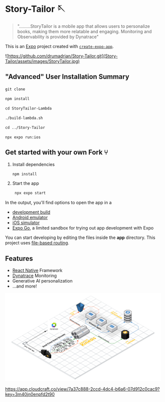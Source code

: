 # Story-Tailor 🪡


> ".........StoryTailor is a mobile app that allows users to personalize books, making them more relatable and engaging.  Monitoring and Observability is provided by Dynatrace"



This is an [Expo](https://expo.dev) project created with [`create-expo-app`](https://www.npmjs.com/package/create-expo-app).


![https://github.com/drumadrian/Story-Tailor.git](Story-Tailor/assets/images/StoryTailor.jpg)


## "Advanced" User Installation Summary

` git clone `

` npm install `

` cd StoryTailor-Lambda `

` ./build-lambda.sh `

` cd ../Story-Tailor `

` npx expo run:ios `

## Get started with your own Fork  ⑂

1. Install dependencies

   ```bash
   npm install
   ```

2. Start the app

   ```bash
    npx expo start
   ```

In the output, you'll find options to open the app in a

- [development build](https://docs.expo.dev/develop/development-builds/introduction/)
- [Android emulator](https://docs.expo.dev/workflow/android-studio-emulator/)
- [iOS simulator](https://docs.expo.dev/workflow/ios-simulator/)
- [Expo Go](https://expo.dev/go), a limited sandbox for trying out app development with Expo

You can start developing by editing the files inside the **app** directory. This project uses [file-based routing](https://docs.expo.dev/router/introduction).


## Features

* [React Native](https://reactnative.dev) Framework
* [Dynatrace](https://dynatrace.com) Monitoring
* Generative AI personalization
* ...and more! 



![StoryTailor.png](Story-Tailor/assets/images/StoryTailor.png)


[https://app.cloudcraft.co/view/7a37c888-2ccd-4dc4-b6a6-07d912c0cac9?key=3m40jn0enpfd2t90
](https://app.cloudcraft.co/view/7a37c888-2ccd-4dc4-b6a6-07d912c0cac9?key=3m40jn0enpfd2t90)

